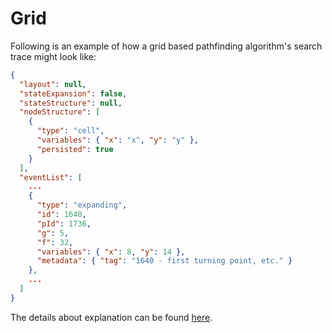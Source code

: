 # Grid

Following is an example of how a grid based pathfinding algorithm's search trace might look like:
```json
{
  "layout": null,
  "stateExpansion": false,
  "stateStructure": null,
  "nodeStructure": [
    {
      "type": "cell",
      "variables": { "x": "x", "y": "y" },
      "persisted": true
    }
  ],
  "eventList": [
    ...
    {
      "type": "expanding",
      "id": 1640,
      "pId": 1736,
      "g": 5,
      "f": 32,
      "variables": { "x": 8, "y": 14 },
      "metadata": { "tag": "1640 - first turning point, etc." }
    },
    ...
  ]
}
```

The details about explanation can be found [here](https://krnbatta.github.io/pathfinder/#/search-traces/).

